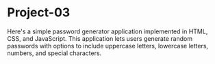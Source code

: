 # Project-03
Here's a simple password generator application implemented in HTML, CSS, and JavaScript. This application lets users generate random passwords with options to include uppercase letters, lowercase letters, numbers, and special characters.
